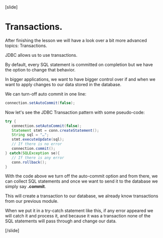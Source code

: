 [slide]

# Transactions.

After finishing the lesson we will have a look over a bit more advanced topics: Transactions.

JDBC allows us to use transactions.

By default, every SQL statement is committed on completion but we have the option to change that behavior. 

In bigger applications, we want to have bigger control over if and when we want to apply changes to our data stored in the database.

We can turn-off auto commit in one line:

```java
connection.setAutoCommit(false);
```

Now let's see the JDBC Transaction pattern with some pseudo-code:

```java
try {
   connection.setAutoCommit(false);
   Statement stmt = conn.createStatement();
   String sql = "…";
   stmt.executeUpdate(sql);  
   // If there is no error
   connection.commit();
} catch(SQLException se){
   // If there is any error
   conn.rollback();
}
```

With the code above we turn off the auto-commit option and from there, we can collect SQL statements and once we want to send it to the database we simply say **.commit**.

This will create a transaction to our database, we already know transactions from our previous module. 

When we put it in a try-catch statement like this, if any error appeared we will catch it and process it, and because it was a transaction none of the SQL statements will pass through and change our data.

[/slide]